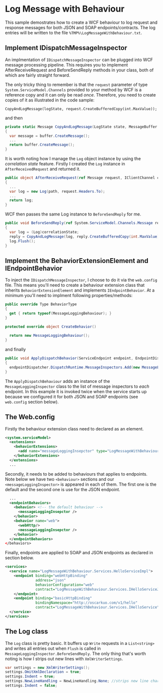 # Log Message with Behaviour
This sample demostrates how to create a WCF behaviour to log request and response messages for both JSON and SOAP endpoints/contracts. The log entries will be written to the file `%TMP%\LogMessageWithBehaviour.txt`.

## Implement IDispatchMessageInspector
An implmentation of `IDispatchMessageInspector` can be plugged into WCF message processing pipeline. This requires you to implement AfterReceiveRequest and BeforeSendReply methods in your class, both of which are fairly straight forward.

The only tricky thing to remember is that the `request` parameter of type `System.ServiceModel.Channels` provided to your method by WCF is a reference copy and it can only be read _once_. Therefore, you need to create copies of it as illustrated in the code sample:


```
CopyAndLogMessage(logState, request.CreateBufferedCopy(int.MaxValue));
```

and then

```cs
private static Message CopyAndLogMessage(LogState state, MessageBuffer buffer) 
{
  var message = buffer.CreateMessage();
  ...
  return buffer.CreateMessage();
}
```

It is worth noting how I manage the `Log` object instance by using the _correlation state_ feature. 
Firstly I created the `Log` instance in `AfterReceivedRequest` and returned it.

```cs
public object AfterReceiveRequest(ref Message request, IClientChannel channel, InstanceContext instanceContext)
{
  ...
  var log = new Log(path, request.Headers.To);
  ...
  return log;
}
```

WCF then passes the same Log instance to `BeforeSendReply` for me.

```cs
public void BeforeSendReply(ref System.ServiceModel.Channels.Message reply, object correlationState)
{
  var log = (Log)correlationState;
  reply = CopyAndLogMessage(log, reply.CreateBufferedCopy(int.MaxValue));
  log.Flush();
}
```

## Implement the BehaviorExtensionElement and IEndpointBehavior
To inject the `IDispatchMessageInspector`, I choose to do it via the `web.config` file. This means you'll need to create a behaviour extension class that inherits `BehaviorExtensionElement` and implements `IEndpointBehavior`. At a minimum you'll need to implment following properties/methods:

```cs
public override Type BehaviorType
{
  get { return typeof(MessageLoggingBehaviour); }
}
```

```cs
protected override object CreateBehavior()
 
  return new MessageLoggingBehaviour();
}
```
and finally

```cs
public void ApplyDispatchBehavior(ServiceEndpoint endpoint, EndpointDispatcher endpointDispatcher)
{
  endpointDispatcher.DispatchRuntime.MessageInspectors.Add(new MessageLoggingInspector());
}
```

The `ApplyDispatchBehaviour` adds an instance of the `MessageLoggingInspector` class to the list of message inspectors to _each_ endpoint. In this example it is invoked twice when the service starts up because we configured it for both JSON and SOAP endpoints (see `web.config` section below).

## The Web.config
Firstly the behaviour extension class need to declared as an element.

```xml
<system.serviceModel>
  <extensions>
    <behaviorExtensions>
      <add name="messageLoggingInsepctor" type="LogMessageWithBehaviour.Services.MessageLoggingBehaviour, LogMessageWithBehaviour.Services, Version=1.0.0.0, Culture=neutral, PublicKeyToken=null"/>
    </behaviorExtensions>
  </extensions>    
  ...
```

Secondly, it needs to be added to behaviours that applies to endpoints.
Note below we have two `<behaviour>` sections and our `<messageLoggingInspector>` is appeared in each of them. The first one is the default and the second one is use for the JSON endpoint.

```xml
  ...
  <endpointBehaviors>
    <behavior> <!-- the default behaviour -->
      <messageLoggingInsepctor />
    </behavior>
    <behavior name="web">
      <webHttp/>
      <messageLoggingInsepctor />
    </behavior>
  </endpointBehaviors>
</behaviors>
```

Finally, endpoints are applied to SOAP and JSON endpoints as declared in section below.

```xml
<services>
  <service name="LogMessageWithBehaviour.Services.HelloServiceImpl">
    <endpoint binding="webHttpBinding"
              address="json"
              behaviorConfiguration="web"
              contract="LogMessageWithBehaviour.Services.IHelloServiceJson">
    </endpoint>
    <endpoint binding="basicHttpBinding"
              bindingNamespace="http://oscarkuo.com/v1/hello"
              contract="LogMessageWithBehaviour.Services.IHelloService" />
  </service>
</services>
```

## The Log class
The `Log` class is pretty basic. It buffers up `Write` requests in a `List<string>` and writes all entries out when `Flush` is called in `MessageLoggingInspector.BeforeSendReply`. The only thing that's worth noting is how I strips out new lines with `XmlWriterSettings`.

```cs
var settings = new XmlWriterSettings();
settings.OmitXmlDeclaration = true;
settings.Indent = true;
settings.NewLineHandling = NewLineHandling.None; //strips new line characters
settings.Indent = false;
```



